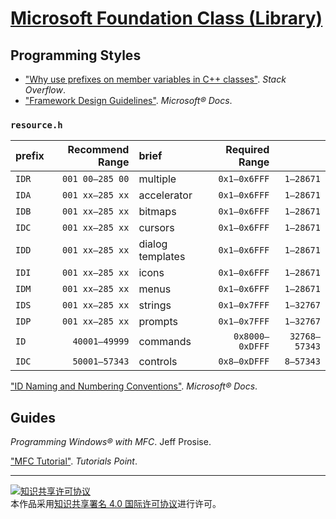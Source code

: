 # [Microsoft Foundation Class (Library)](https://docs.microsoft.com/cpp/mfc)

## Programming Styles

+ ["Why use prefixes on member variables in C++ classes"](https://stackoverflow.com/questions/1228161). *Stack Overflow*.
+ ["Framework Design Guidelines"](https://docs.microsoft.com/dotnet/standard/design-guidelines). *Microsoft® Docs*.

### `resource.h`

| prefix | Recommend Range | brief            | Required Range  |               |
|:------ | ---------------:|:---------------- | ---------------:| -------------:|
| `IDR`  | `001 00–285 00` | multiple         |    `0x1–0x6FFF` |     `1–28671` |
| `IDA`  | `001 xx–285 xx` | accelerator      |    `0x1–0x6FFF` |     `1–28671` |
| `IDB`  | `001 xx–285 xx` | bitmaps          |    `0x1–0x6FFF` |     `1–28671` |
| `IDC`  | `001 xx–285 xx` | cursors          |    `0x1–0x6FFF` |     `1–28671` |
| `IDD`  | `001 xx–285 xx` | dialog templates |    `0x1–0x6FFF` |     `1–28671` |
| `IDI`  | `001 xx–285 xx` | icons            |    `0x1–0x6FFF` |     `1–28671` |
| `IDM`  | `001 xx–285 xx` | menus            |    `0x1–0x6FFF` |     `1–28671` |
| `IDS`  | `001 xx–285 xx` | strings          |    `0x1–0x7FFF` |     `1–32767` |
| `IDP`  | `001 xx–285 xx` | prompts          |    `0x1–0x7FFF` |     `1–32767` |
| `ID`   |   `40001–49999` | commands         | `0x8000–0xDFFF` | `32768–57343` |
| `IDC`  |   `50001–57343` | controls         |    `0x8–0xDFFF` |     `8–57343` |

["ID Naming and Numbering Conventions"](https://docs.microsoft.com/cpp/mfc/tn020-id-naming-and-numbering-conventions). *Microsoft® Docs*.

## Guides

*Programming Windows® with MFC*. Jeff Prosise.

["MFC Tutorial"](https://www.tutorialspoint.com/mfc/). *Tutorials Point*.

___
<a rel="license" href="http://creativecommons.org/licenses/by/4.0/"><img alt="知识共享许可协议" style="border-width:0" src="https://i.creativecommons.org/l/by/4.0/88x31.png" /></a><br />本作品采用<a rel="license" href="http://creativecommons.org/licenses/by/4.0/">知识共享署名 4.0 国际许可协议</a>进行许可。
